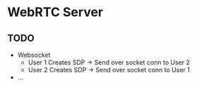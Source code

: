 # WebRTC Server

## TODO

- Websocket
    - User 1 Creates SDP -> Send over socket conn to User 2
    - User 2 Creates SDP -> Send over socket conn to User 1
- ... 
